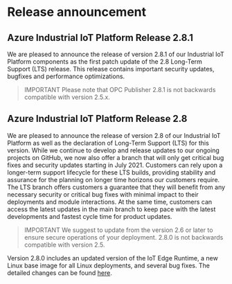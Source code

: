 # Release announcement

## Azure Industrial IoT Platform Release 2.8.1
We are pleased to announce the release of version 2.8.1 of our Industrial IoT Platform components as the first patch update of the 2.8 Long-Term Support (LTS) release. This release contains important security updates, bugfixes and performance optimizations.

> IMPORTANT
> Please note that OPC Publisher 2.8.1 is not backwards compatible with version 2.5.x.

## Azure Industrial IoT Platform Release 2.8

We are pleased to announce the release of version 2.8 of our Industrial IoT Platform as well as the declaration of Long-Term Support (LTS) for this version.
While we continue to develop and release updates to our ongoing projects on GitHub, we now also offer a branch that will only get critical bug fixes and security updates starting in July 2021. Customers can rely upon a longer-term support lifecycle for these LTS builds, providing stability and assurance for the planning on longer time horizons our customers require. The LTS branch offers customers a guarantee that they will benefit from any necessary security or critical bug fixes with minimal impact to their deployments and module interactions. At the same time, customers can access the latest updates in the main branch to keep pace with the latest developments and fastest cycle time for product updates.

> IMPORTANT
> We suggest to update from the version 2.6 or later to ensure secure operations of your deployment. 2.8.0 is not backwards compatible with version 2.5.

Version 2.8.0 includes an updated version of the IoT Edge Runtime, a new Linux base image for all Linux deployments, and several bug fixes. The detailed changes can be found [here](https://github.com/Azure/Industrial-IoT/releases/tag/2.8.0).
